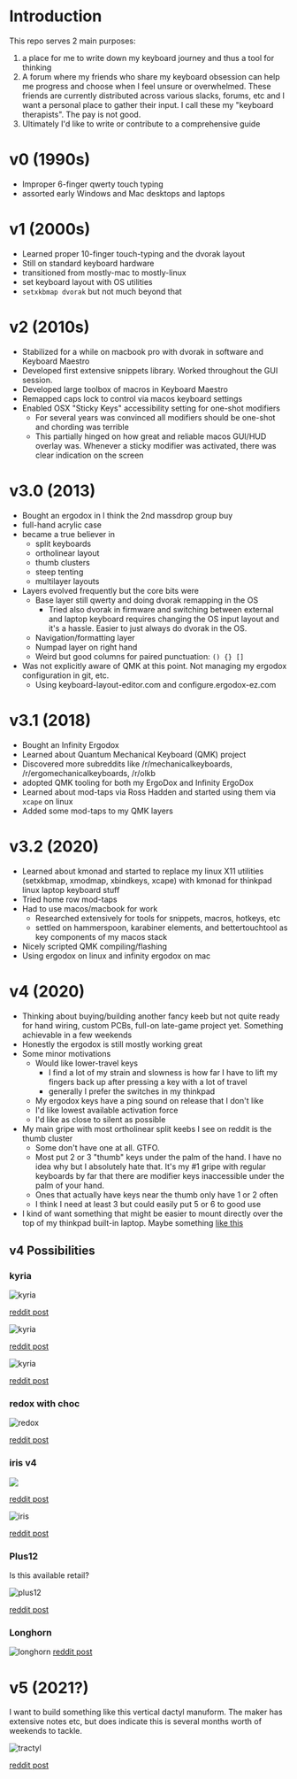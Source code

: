 # Introduction

This repo serves 2 main purposes:

1. a place for me to write down my keyboard journey and thus a tool for thinking
2. A forum where my friends who share my keyboard obsession can help me progress and choose when I feel unsure or overwhelmed. These friends are currently distributed across various slacks, forums, etc and I want a personal place to gather their input. I call these my "keyboard therapists". The pay is not good.
3. Ultimately I'd like to write or contribute to a comprehensive guide

# v0 (1990s)

- Improper 6-finger qwerty touch typing
- assorted early Windows and Mac desktops and laptops

# v1 (2000s)

- Learned proper 10-finger touch-typing and the dvorak layout
- Still on standard keyboard hardware
- transitioned from mostly-mac to mostly-linux
- set keyboard layout with OS utilities
- `setxkbmap dvorak` but not much beyond that

# v2 (2010s)

- Stabilized for a while on macbook pro with dvorak in software and Keyboard Maestro
- Developed first extensive snippets library. Worked throughout the GUI session.
- Developed large toolbox of macros in Keyboard Maestro
- Remapped caps lock to control via macos keyboard settings
- Enabled OSX "Sticky Keys" accessibility setting for one-shot modifiers
  - For several years was convinced all modifiers should be one-shot and chording was terrible
  - This partially hinged on how great and reliable macos GUI/HUD overlay was. Whenever a sticky modifier was activated, there was clear indication on the screen

# v3.0 (2013)

- Bought an ergodox in I think the 2nd massdrop group buy
- full-hand acrylic case
- became a true believer in
  - split keyboards
  - ortholinear layout
  - thumb clusters
  - steep tenting
  - multilayer layouts
- Layers evolved frequently but the core bits were
  - Base layer still qwerty and doing dvorak remapping in the OS
    - Tried also dvorak in firmware and switching between external and laptop keyboard requires changing the OS input layout and it's a hassle. Easier to just always do dvorak in the OS.
  - Navigation/formatting layer
  - Numpad layer on right hand
  - Weird but good columns for paired punctuation: `() {} []`
- Was not explicitly aware of QMK at this point. Not managing my ergodox configuration in git, etc.
  - Using keyboard-layout-editor.com and configure.ergodox-ez.com

# v3.1 (2018)

- Bought an Infinity Ergodox
- Learned about Quantum Mechanical Keyboard (QMK) project
- Discovered more subreddits like /r/mechanicalkeyboards, /r/ergomechanicalkeyboards, /r/olkb
- adopted QMK tooling for both my ErgoDox and Infinity ErgoDox
- Learned about mod-taps via Ross Hadden and started using them via `xcape` on linux
- Added some mod-taps to my QMK layers

# v3.2 (2020)

- Learned about kmonad and started to replace my linux X11 utilities (setxkbmap, xmodmap, xbindkeys, xcape) with kmonad for thinkpad linux laptop keyboard stuff
- Tried home row mod-taps
- Had to use macos/macbook for work
  - Researched extensively for tools for snippets, macros, hotkeys, etc
  - settled on hammerspoon, karabiner elements, and bettertouchtool as key components of my macos stack
- Nicely scripted QMK compiling/flashing
- Using ergodox on linux and infinity ergodox on mac

# v4 (2020)

- Thinking about buying/building another fancy keeb but not quite ready for hand wiring, custom PCBs, full-on late-game project yet. Something achievable in a few weekends
- Honestly the ergodox is still mostly working great
- Some minor motivations
  - Would like lower-travel keys
    - I find a lot of my strain and slowness is how far I have to lift my fingers back up after pressing a key with a lot of travel
    - generally I prefer the switches in my thinkpad
  - My ergodox keys have a ping sound on release that I don't like
  - I'd like lowest available activation force
  - I'd like as close to silent as possible
- My main gripe with most ortholinear split keebs I see on reddit is the thumb cluster
  - Some don't have one at all. GTFO.
  - Most put 2 or 3 "thumb" keys under the palm of the hand. I have no idea why but I absolutely hate that. It's my #1 gripe with regular keyboards by far that there are modifier keys inaccessible under the palm of your hand.
  - Ones that actually have keys near the thumb only have 1 or 2 often
  - I think I need at least 3 but could easily put 5 or 6 to good use
- I kind of want something that might be easier to mount directly over the top of my thinkpad built-in laptop. Maybe something [like this](https://www.reddit.com/r/MechanicalKeyboards/comments/jkcbud/white_on_black_on_silver_on_laptop_introducing/)

## v4 Possibilities

### kyria

![kyria](https://i.imgur.com/dvI4KcU.jpeg)

[reddit post](https://www.reddit.com/r/ErgoMechKeyboards/comments/jh69s3/my_first_diy_keyboard_build_kyria/)

![kyria](https://external-preview.redd.it/imTeK5An1wr_O_9gtHY2Xubv2LuwESBO7Z-oL-Mea0o.jpg?width=960&crop=smart&auto=webp&s=b6c30dfa0331b98848fe4f4c5fa41a91ee12757f)

[reddit post](https://www.reddit.com/r/ErgoMechKeyboards/comments/jhctfw/never_shared_my_build_before_and_now_seemed_like/)

![kyria](https://preview.redd.it/k16qtlnvlup51.jpg?width=960&crop=smart&auto=webp&s=82efe94bdae5459c9ed2456dd023a2a35e3e2bf3)

[reddit post](https://www.reddit.com/r/ErgoMechKeyboards/comments/j1877x/kyria_at_his_minimum/)

### redox with choc

![redox](https://i.imgur.com/ZTlHb72.jpg)

[reddit post](https://www.reddit.com/r/ErgoMechKeyboards/comments/ji78bd/low_profile_choc_redox/)

### iris v4

![](https://preview.redd.it/pxqlpivu3gu51.jpg?width=960&crop=smart&auto=webp&s=e99b66bf5082d95a4747cdda3004f16fb6221601)

[reddit post](https://www.reddit.com/r/CustomKeyboards/comments/jfc9f9/liberated_from_fullsize_and_and_still_shrinking/)

![iris](https://preview.redd.it/qegns2qmbbb01.jpg?width=960&crop=smart&auto=webp&s=3741cec47861e93794679667f0fa20a4fb43bf7a)

[reddit post](https://www.reddit.com/r/MechanicalKeyboards/comments/7ru844/iris_and_the_titan/)

### Plus12

Is this available retail?

![plus12](https://preview.redd.it/jyni88amyka11.png?width=960&crop=smart&auto=webp&s=8817264d1ddd8b4046c5e66755e3cf1097440747)

[reddit post](https://www.reddit.com/r/MechanicalKeyboards/comments/8zpj9u/ic_plus12_split_ergonomic_keyboard/)


### Longhorn

![longhorn](https://preview.redd.it/tpikmwi6kql51.jpg?width=960&crop=smart&auto=webp&s=b65a2fb4fbb834840d118e581198688bd1c95f1c)
[reddit post](https://www.reddit.com/r/ErgoMechKeyboards/comments/io8dzf/longhorn_kb_build_httpsgithubcomtcolarlonghorn/)

# v5 (2021?)

I want to build something like this vertical dactyl manuform. The maker has extensive notes etc, but does indicate this is several months worth of weekends to tackle.

![tractyl](https://preview.redd.it/dbd9c59529u51.jpg?width=960&height=735&crop=smart&auto=webp&s=0d2d7fbc077ac0108c1dd78e30b128a152b449ed)

[reddit post](https://www.reddit.com/r/MechanicalKeyboards/comments/jep8gv/tractyl_manuform_dactyl_with_builtin_trackball/)

